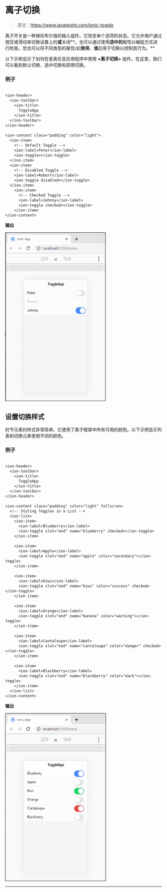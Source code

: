 # 离子切换

> 原文：<https://www.javatpoint.com/ionic-toggle>

离子开关是一种保存布尔值的输入组件。它改变单个选项的状态。它允许用户通过按压或滑动来切换设置上的**或**关闭**。也可以通过使用**选中的**属性以编程方式进行检查。您也可以将不同类型的属性(如**禁用**、**值**应用于切换以控制其行为。**

以下示例显示了如何在爱奥尼亚应用程序中使用 **<离子切换>** 组件。在这里，我们可以看到默认切换、选中切换和禁用切换。

### 例子

```

<ion-header>
  <ion-toolbar>
    <ion-title>
      ToggleApp
    </ion-title>
  </ion-toolbar>
</ion-header>

<ion-content class="padding" color="light">
  <ion-item>
    <!-- Default Toggle -->
    <ion-label>Peter</ion-label>
    <ion-toggle></ion-toggle>
  </ion-item>
  <ion-item>
    <!-- Disabled Toggle -->
    <ion-label>Robert</ion-label>
    <ion-toggle disabled></ion-toggle>
  </ion-item>
    <ion-item>
      <!-- Checked Toggle -->
      <ion-label>Johnny</ion-label>
      <ion-toggle checked></ion-toggle>
    </ion-item>
</ion-content>

```

**输出**

![Ionic Toggle](img/fc3dd833277786c3212d9c9b59911c1d.png)

## 设置切换样式

肘节元素的样式非常简单。它使用了离子框架中所有可用的颜色。以下示例显示列表和切换元素使用不同的颜色。

### 例子

```

<ion-header>
  <ion-toolbar>
    <ion-title>
      ToggleApp
    </ion-title>
  </ion-toolbar>
</ion-header>

<ion-content class="padding" color="light" fullscren>
  <!-- Styling Toggles in a List -->
  <ion-list>
    <ion-item>
      <ion-label>Blueberry</ion-label>
      <ion-toggle slot="end" name="blueberry" checked></ion-toggle>
    </ion-item>

    <ion-item>
      <ion-label>Apple</ion-label>
      <ion-toggle slot="end" name="apple" color="secondary"></ion-toggle>
    </ion-item>

    <ion-item>
      <ion-label>Kiwi</ion-label>
      <ion-toggle slot="end" name="kiwi" color="success" checked></ion-toggle>
    </ion-item>

    <ion-item>
      <ion-label>Orange</ion-label>
      <ion-toggle slot="end" name="banana" color="warning"></ion-toggle>
    </ion-item>

    <ion-item>
      <ion-label>Cantaloupe</ion-label>
      <ion-toggle slot="end" name="cantaloupe" color="danger" checked></ion-toggle>
    </ion-item>

    <ion-item>
      <ion-label>Blackberry</ion-label>
      <ion-toggle slot="end" name="blackberry" color="dark"></ion-toggle>
    </ion-item>
  </ion-list>
</ion-content>

```

**输出**

![Ionic Toggle](img/475f22780b220e83a0dfe0178259ccf9.png)

* * *